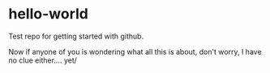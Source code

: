 # hello-world
Test repo for getting started with github.

Now if anyone of you is wondering what all this is about, don't worry, I have no clue either.... yet/
